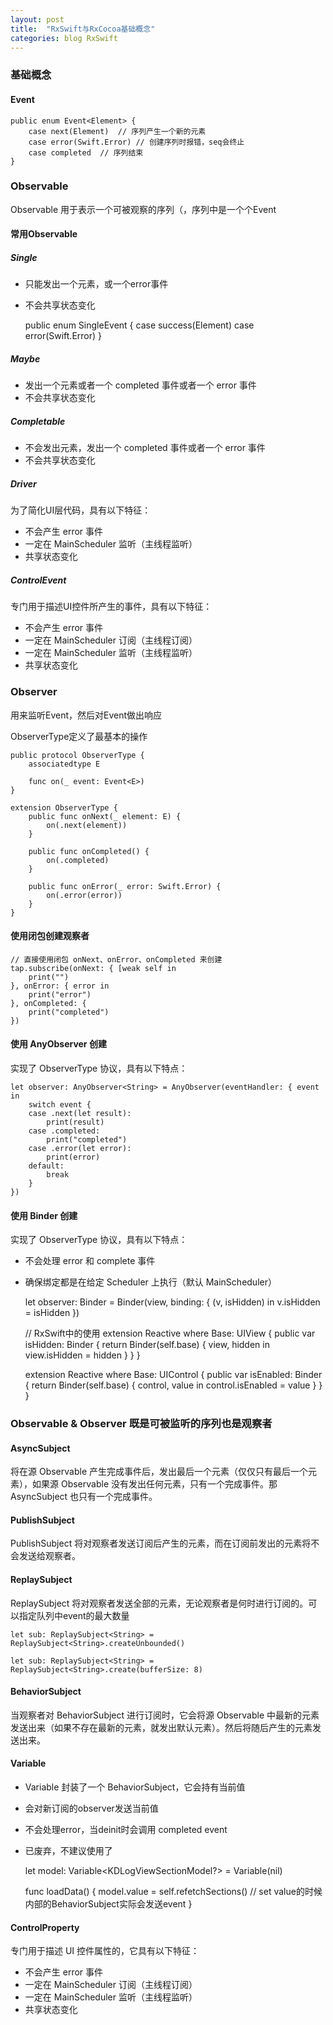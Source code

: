```yaml
---
layout: post
title:  "RxSwift与RxCocoa基础概念"
categories: blog RxSwift
---
```


### 基础概念
#### Event
    public enum Event<Element> {
        case next(Element)  // 序列产生一个新的元素
        case error(Swift.Error) // 创建序列时报错，seq会终止
        case completed  // 序列结束
    }

### Observable
Observable 用于表示一个可被观察的序列（，序列中是一个个Event

#### 常用Observable
#####  Single

- 只能发出一个元素，或一个error事件
- 不会共享状态变化
  
    public enum SingleEvent<Element> {
        case success(Element)
        case error(Swift.Error)
    }

##### Maybe

- 发出一个元素或者一个 completed 事件或者一个 error 事件
- 不会共享状态变化

##### Completable

- 不会发出元素，发出一个 completed 事件或者一个 error 事件
- 不会共享状态变化

##### Driver

为了简化UI层代码，具有以下特征：
- 不会产生 error 事件
- 一定在 MainScheduler 监听（主线程监听）
- 共享状态变化

##### ControlEvent

专门用于描述UI控件所产生的事件，具有以下特征：

- 不会产生 error 事件
- 一定在 MainScheduler 订阅（主线程订阅）
- 一定在 MainScheduler 监听（主线程监听）
- 共享状态变化


### Observer

用来监听Event，然后对Event做出响应

ObserverType定义了最基本的操作

    public protocol ObserverType {
        associatedtype E

        func on(_ event: Event<E>)
    }

    extension ObserverType {
        public func onNext(_ element: E) {
            on(.next(element))
        }
        
        public func onCompleted() {
            on(.completed)
        }
        
        public func onError(_ error: Swift.Error) {
            on(.error(error))
        }
    }



#### 使用闭包创建观察者
    
    // 直接使用闭包 onNext、onError、onCompleted 来创建 
    tap.subscribe(onNext: { [weak self in
        print("")
    }, onError: { error in
        print("error")
    }, onCompleted: {
        print("completed")
    })

#### 使用 AnyObserver 创建
实现了 ObserverType 协议，具有以下特点：

    let observer: AnyObserver<String> = AnyObserver(eventHandler: { event in
        switch event {
        case .next(let result):
            print(result)
        case .completed:
            print("completed")
        case .error(let error):
            print(error)
        default:
            break
        }
    })

#### 使用 Binder 创建
实现了 ObserverType 协议，具有以下特点：
- 不会处理 error 和 complete 事件
- 确保绑定都是在给定 Scheduler 上执行（默认 MainScheduler）


    let observer: Binder<Bool> = Binder(view, binding: { (v, isHidden) in
        v.isHidden = isHidden
    })

    // RxSwift中的使用
    extension Reactive where Base: UIView {
        public var isHidden: Binder<Bool> {
            return Binder(self.base) { view, hidden in
                view.isHidden = hidden
            }
        }
    }

    extension Reactive where Base: UIControl {
        public var isEnabled: Binder<Bool> {
            return Binder(self.base) { control, value in
                control.isEnabled = value
            }
        }
    }



### Observable & Observer 既是可被监听的序列也是观察者

#### AsyncSubject

将在源 Observable 产生完成事件后，发出最后一个元素（仅仅只有最后一个元素），如果源 Observable 没有发出任何元素，只有一个完成事件。那 AsyncSubject 也只有一个完成事件。

#### PublishSubject

PublishSubject 将对观察者发送订阅后产生的元素，而在订阅前发出的元素将不会发送给观察者。

#### ReplaySubject

ReplaySubject 将对观察者发送全部的元素，无论观察者是何时进行订阅的。可以指定队列中event的最大数量

    let sub: ReplaySubject<String> = ReplaySubject<String>.createUnbounded()

    let sub: ReplaySubject<String> = ReplaySubject<String>.create(bufferSize: 8)


#### BehaviorSubject

当观察者对 BehaviorSubject 进行订阅时，它会将源 Observable 中最新的元素发送出来（如果不存在最新的元素，就发出默认元素）。然后将随后产生的元素发送出来。

#### Variable
    
- Variable 封装了一个 BehaviorSubject，它会持有当前值
- 会对新订阅的observer发送当前值
- 不会处理error，当deinit时会调用 completed event
- 已废弃，不建议使用了


    let model: Variable<KDLogViewSectionModel?> = Variable(nil)

    func loadData() {
        model.value = self.refetchSections()    // set value的时候 内部的BehaviorSubject实际会发送event
    }

#### ControlProperty

专门用于描述 UI 控件属性的，它具有以下特征：

- 不会产生 error 事件
- 一定在 MainScheduler 订阅（主线程订阅）
- 一定在 MainScheduler 监听（主线程监听）
- 共享状态变化

